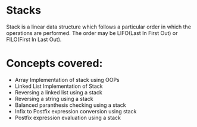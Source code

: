 # Stacks
Stack is a linear data structure which follows a particular order in which the operations are performed. The order may be LIFO(Last In First Out) or FILO(First In Last Out).

# Concepts covered:
- Array Implementation of stack using OOPs
- Linked List Implementation of Stack
- Reversing a linked list using a stack
- Reversing a string using a stack
- Balanced paranthesis checking using a stack
- Infix to Postfix expression conversion using stack
- Postfix expression evaluation using a stack

